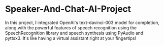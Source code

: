 # Speaker-And-Chat-AI-Project
In this project, I integrated OpenAI's text-davinci-003 model for completion, along with the powerful features of speech recognition using the SpeechRecognition library and speech synthesis using PyAudio and pyttsx3. It's like having a virtual assistant right at your fingertips!
